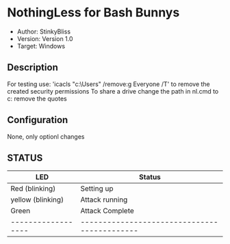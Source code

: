 # NothingLess for Bash Bunnys

* Author: StinkyBliss
* Version: Version 1.0
* Target: Windows

## Description

For testing use: 'icacls "c:\Users" /remove:g Everyone /T' to remove the created security permissions
To share a drive change the path in nl.cmd to c: remove the quotes

## Configuration

None, only optionl changes 

## STATUS

| LED                | Status                                       |
| ------------------ | -------------------------------------------- |
| Red (blinking)     | Setting up                                   |
| yellow (blinking)  | Attack running                               |
| Green              | Attack Complete                              |
| ------------------ | -------------------------------------------- |
